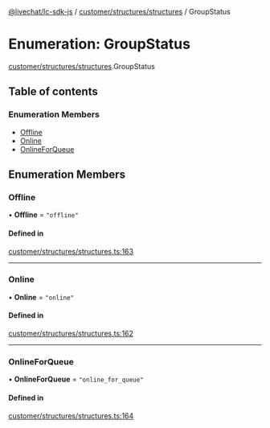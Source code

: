 [@livechat/lc-sdk-js](../README.md) / [customer/structures/structures](../modules/customer_structures_structures.md) / GroupStatus

# Enumeration: GroupStatus

[customer/structures/structures](../modules/customer_structures_structures.md).GroupStatus

## Table of contents

### Enumeration Members

- [Offline](customer_structures_structures.GroupStatus.md#offline)
- [Online](customer_structures_structures.GroupStatus.md#online)
- [OnlineForQueue](customer_structures_structures.GroupStatus.md#onlineforqueue)

## Enumeration Members

### Offline

• **Offline** = ``"offline"``

#### Defined in

[customer/structures/structures.ts:163](https://github.com/livechat/lc-sdk-js/blob/10347df/src/customer/structures/structures.ts#L163)

___

### Online

• **Online** = ``"online"``

#### Defined in

[customer/structures/structures.ts:162](https://github.com/livechat/lc-sdk-js/blob/10347df/src/customer/structures/structures.ts#L162)

___

### OnlineForQueue

• **OnlineForQueue** = ``"online_for_queue"``

#### Defined in

[customer/structures/structures.ts:164](https://github.com/livechat/lc-sdk-js/blob/10347df/src/customer/structures/structures.ts#L164)
